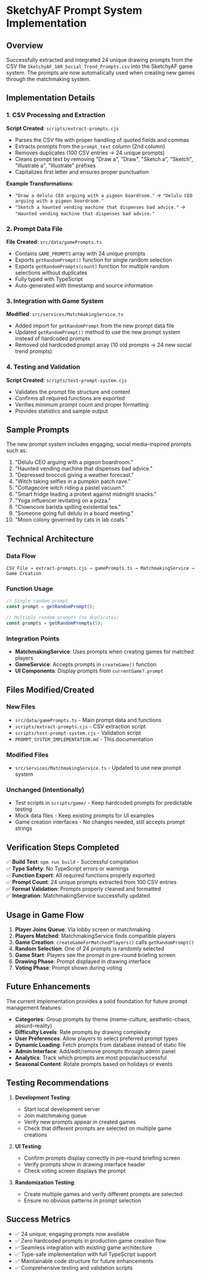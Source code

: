 # SketchyAF Prompt System Implementation

## Overview

Successfully extracted and integrated 24 unique drawing prompts from the CSV file `SketchyAF_100_Social_Trend_Prompts.csv` into the SketchyAF game system. The prompts are now automatically used when creating new games through the matchmaking system.

## Implementation Details

### 1. CSV Processing and Extraction

**Script Created**: `scripts/extract-prompts.cjs`
- Parses the CSV file with proper handling of quoted fields and commas
- Extracts prompts from the `prompt_text` column (2nd column)
- Removes duplicates (100 CSV entries → 24 unique prompts)
- Cleans prompt text by removing "Draw a", "Draw", "Sketch a", "Sketch", "Illustrate a", "Illustrate" prefixes
- Capitalizes first letter and ensures proper punctuation

**Example Transformations**:
- `"Draw a delulu CEO arguing with a pigeon boardroom."` → `"Delulu CEO arguing with a pigeon boardroom."`
- `"Sketch a haunted vending machine that dispenses bad advice."` → `"Haunted vending machine that dispenses bad advice."`

### 2. Prompt Data File

**File Created**: `src/data/gamePrompts.ts`
- Contains `GAME_PROMPTS` array with 24 unique prompts
- Exports `getRandomPrompt()` function for single random selection
- Exports `getRandomPrompts(count)` function for multiple random selections without duplicates
- Fully typed with TypeScript
- Auto-generated with timestamp and source information

### 3. Integration with Game System

**Modified**: `src/services/MatchmakingService.ts`
- Added import for `getRandomPrompt` from the new prompt data file
- Updated `getRandomPrompt()` method to use the new prompt system instead of hardcoded prompts
- Removed old hardcoded prompt array (10 old prompts → 24 new social trend prompts)

### 4. Testing and Validation

**Script Created**: `scripts/test-prompt-system.cjs`
- Validates the prompt file structure and content
- Confirms all required functions are exported
- Verifies minimum prompt count and proper formatting
- Provides statistics and sample output

## Sample Prompts

The new prompt system includes engaging, social media-inspired prompts such as:

1. "Delulu CEO arguing with a pigeon boardroom."
2. "Haunted vending machine that dispenses bad advice."
3. "Depressed broccoli giving a weather forecast."
4. "Witch taking selfies in a pumpkin patch rave."
5. "Cottagecore witch riding a pastel vacuum."
6. "Smart fridge leading a protest against midnight snacks."
7. "Yoga influencer levitating on a pizza."
8. "Clowncore barista spilling existential tea."
9. "Someone going full delulu in a board meeting."
10. "Moon colony governed by cats in lab coats."

## Technical Architecture

### Data Flow
```
CSV File → extract-prompts.cjs → gamePrompts.ts → MatchmakingService → Game Creation
```

### Function Usage
```typescript
// Single random prompt
const prompt = getRandomPrompt();

// Multiple random prompts (no duplicates)
const prompts = getRandomPrompts(5);
```

### Integration Points
- **MatchmakingService**: Uses prompts when creating games for matched players
- **GameService**: Accepts prompts in `createGame()` function
- **UI Components**: Display prompts from `currentGame?.prompt`

## Files Modified/Created

### New Files
- `src/data/gamePrompts.ts` - Main prompt data and functions
- `scripts/extract-prompts.cjs` - CSV extraction script
- `scripts/test-prompt-system.cjs` - Validation script
- `PROMPT_SYSTEM_IMPLEMENTATION.md` - This documentation

### Modified Files
- `src/services/MatchmakingService.ts` - Updated to use new prompt system

### Unchanged (Intentionally)
- Test scripts in `scripts/game/` - Keep hardcoded prompts for predictable testing
- Mock data files - Keep existing prompts for UI examples
- Game creation interfaces - No changes needed, still accepts prompt strings

## Verification Steps Completed

✅ **Build Test**: `npm run build` - Successful compilation  
✅ **Type Safety**: No TypeScript errors or warnings  
✅ **Function Export**: All required functions properly exported  
✅ **Prompt Count**: 24 unique prompts extracted from 100 CSV entries  
✅ **Format Validation**: Prompts properly cleaned and formatted  
✅ **Integration**: MatchmakingService successfully updated  

## Usage in Game Flow

1. **Player Joins Queue**: Via lobby screen or matchmaking
2. **Players Matched**: MatchmakingService finds compatible players
3. **Game Creation**: `createGameForMatchedPlayers()` calls `getRandomPrompt()`
4. **Random Selection**: One of 24 prompts is randomly selected
5. **Game Start**: Players see the prompt in pre-round briefing screen
6. **Drawing Phase**: Prompt displayed in drawing interface
7. **Voting Phase**: Prompt shown during voting

## Future Enhancements

The current implementation provides a solid foundation for future prompt management features:

- **Categories**: Group prompts by theme (meme-culture, aesthetic-chaos, absurd-reality)
- **Difficulty Levels**: Rate prompts by drawing complexity
- **User Preferences**: Allow players to select preferred prompt types
- **Dynamic Loading**: Fetch prompts from database instead of static file
- **Admin Interface**: Add/edit/remove prompts through admin panel
- **Analytics**: Track which prompts are most popular/successful
- **Seasonal Content**: Rotate prompts based on holidays or events

## Testing Recommendations

1. **Development Testing**:
   - Start local development server
   - Join matchmaking queue
   - Verify new prompts appear in created games
   - Check that different prompts are selected on multiple game creations

2. **UI Testing**:
   - Confirm prompts display correctly in pre-round briefing screen
   - Verify prompts show in drawing interface header
   - Check voting screen displays the prompt

3. **Randomization Testing**:
   - Create multiple games and verify different prompts are selected
   - Ensure no obvious patterns in prompt selection

## Success Metrics

- ✅ 24 unique, engaging prompts now available
- ✅ Zero hardcoded prompts in production game creation flow
- ✅ Seamless integration with existing game architecture
- ✅ Type-safe implementation with full TypeScript support
- ✅ Maintainable code structure for future enhancements
- ✅ Comprehensive testing and validation scripts
